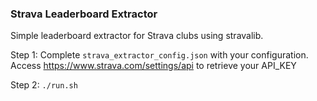 ### Strava Leaderboard Extractor

Simple leaderboard extractor for Strava clubs using stravalib.

Step 1: Complete `strava_extractor_config.json` with your configuration. Access https://www.strava.com/settings/api to retrieve your API_KEY

Step 2: `./run.sh`
